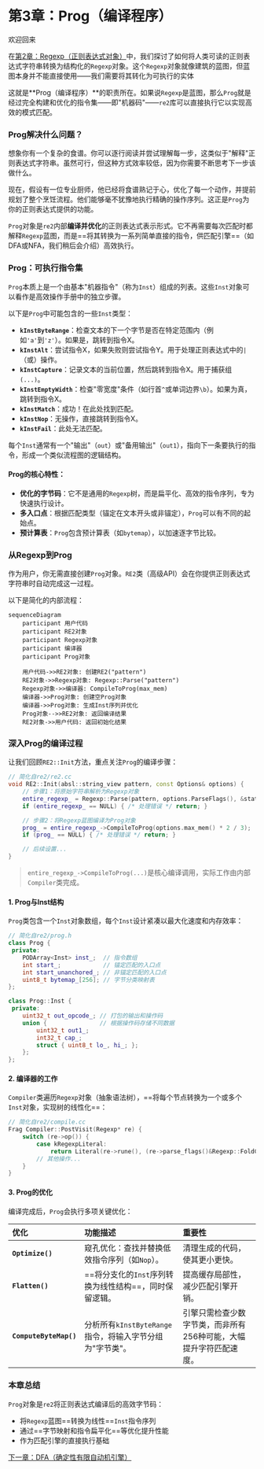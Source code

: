 # 第3章：Prog（编译程序）

欢迎回来

在[第2章：Regexp（正则表达式对象）](02_regexp__regular_expression_object__.md)中，我们探讨了如何将人类可读的正则表达式字符串转换为结构化的`Regexp`对象。这个`Regexp`对象就像建筑的蓝图，但蓝图本身并不能直接使用——我们需要将其转化为可执行的实体

这就是**Prog（编译程序）**的职责所在。如果说`Regexp`是蓝图，那么`Prog`就是经过完全构建和优化的指令集——即"机器码"——`re2`库可以直接执行它以实现高效的模式匹配。

### Prog解决什么问题？

想象你有一个复杂的食谱。你可以逐行阅读并尝试理解每一步，这类似于"解释"正则表达式字符串。虽然可行，但这种方式效率较低，因为你需要不断思考下一步该做什么。

现在，假设有一位专业厨师，他已经将食谱熟记于心，优化了每一个动作，并提前规划了整个烹饪流程。他们能够毫不犹豫地执行精确的操作序列。这正是`Prog`为你的正则表达式提供的功能。

`Prog`对象是`re2`内部**编译并优化**的正则表达式表示形式。它不再需要每次匹配时都解释`Regexp`蓝图，而是==将其转换为一系列简单直接的指令，供匹配引擎==（如DFA或NFA，我们稍后会介绍）高效执行。

### Prog：可执行指令集

`Prog`本质上是一个由基本"机器指令"（称为`Inst`）组成的列表。这些`Inst`对象可以看作是高效操作手册中的独立步骤。

以下是`Prog`中可能包含的一些`Inst`类型：

- **`kInstByteRange`**：检查文本的下一个字节是否在特定范围内（例如`'a'`到`'z'`）。如果是，跳转到指令X。
- **`kInstAlt`**：尝试指令X，如果失败则尝试指令Y。用于处理正则表达式中的`|`（或）操作。
- **`kInstCapture`**：记录文本的当前位置，然后跳转到指令X。用于捕获组`(...)`。
- **`kInstEmptyWidth`**：检查"零宽度"条件（如行首`^`或单词边界`\b`）。如果为真，跳转到指令X。
- **`kInstMatch`**：成功！在此处找到匹配。
- **`kInstNop`**：无操作，直接跳转到指令X。
- **`kInstFail`**：此处无法匹配。

每个`Inst`通常有一个"输出"（`out`）或"备用输出"（`out1`），指向下一条要执行的指令，形成一个类似流程图的逻辑结构。

#### Prog的核心特性：

- **优化的字节码**：它不是通用的`Regexp`树，而是扁平化、高效的指令序列，专为快速执行设计。
- **多入口点**：根据匹配类型（锚定在文本开头或非锚定），`Prog`可以有不同的起始点。
- **预计算表**：`Prog`包含预计算表（如`bytemap`），以加速逐字节比较。

### 从Regexp到Prog

作为用户，你无需直接创建`Prog`对象。`RE2`类（高级API）会在你提供正则表达式字符串时自动完成这一过程。

以下是简化的内部流程：

```mermaid
sequenceDiagram
    participant 用户代码
    participant RE2对象
    participant Regexp对象
    participant 编译器
    participant Prog对象

    用户代码->>RE2对象: 创建RE2("pattern")
    RE2对象->>Regexp对象: Regexp::Parse("pattern")
    Regexp对象->>编译器: CompileToProg(max_mem)
    编译器->>Prog对象: 创建空Prog对象
    编译器->>Prog对象: 生成Inst序列并优化
    Prog对象-->>RE2对象: 返回编译结果
    RE2对象->>用户代码: 返回初始化结果
```

### 深入Prog的编译过程

让我们回顾`RE2::Init`方法，重点关注`Prog`的编译步骤：

```cpp
// 简化自re2/re2.cc
void RE2::Init(absl::string_view pattern, const Options& options) {
    // 步骤1：将原始字符串解析为Regexp对象
    entire_regexp_ = Regexp::Parse(pattern, options.ParseFlags(), &status);
    if (entire_regexp_ == NULL) { /* 处理错误 */ return; }

    // 步骤2：将Regexp蓝图编译为Prog对象
    prog_ = entire_regexp_->CompileToProg(options.max_mem() * 2 / 3);
    if (prog_ == NULL) { /* 处理错误 */ return; }

    // 后续设置...
}
```

> `entire_regexp_->CompileToProg(...)`是核心编译调用，实际工作由内部`Compiler`类完成。

#### 1. Prog与Inst结构

`Prog`类包含一个`Inst`对象数组，每个`Inst`设计紧凑以最大化速度和内存效率：

```cpp
// 简化自re2/prog.h
class Prog {
 private:
    PODArray<Inst> inst_;  // 指令数组
    int start_;            // 锚定匹配的入口点
    int start_unanchored_; // 非锚定匹配的入口点
    uint8_t bytemap_[256]; // 字节分类映射表
};

class Prog::Inst {
 private:
    uint32_t out_opcode_; // 打包的输出和操作码
    union {               // 根据操作码存储不同数据
        uint32_t out1_;
        int32_t cap_;
        struct { uint8_t lo_, hi_; };
    };
};
```

#### 2. 编译器的工作

`Compiler`类遍历`Regexp`对象（抽象语法树），==将每个节点转换为一个或多个`Inst`对象，实现树的线性化==：

```cpp
// 简化自re2/compile.cc
Frag Compiler::PostVisit(Regexp* re) {
    switch (re->op()) {
        case kRegexpLiteral:
            return Literal(re->rune(), (re->parse_flags()&Regexp::FoldCase) != 0);
        // 其他操作...
    }
}
```

#### 3. Prog的优化

编译完成后，`Prog`会执行多项关键优化：

| 优化                   | 功能描述                                                 | 重要性                                                       |
| :--------------------- | :------------------------------------------------------- | :----------------------------------------------------------- |
| **`Optimize()`**       | 窥孔优化：查找并替换低效指令序列（如`Nop`）。            | 清理生成的代码，使其更小更快。                               |
| **`Flatten()`**        | ==将分支化的`Inst`序列转换为线性结构==，同时保留逻辑。   | 提高缓存局部性，减少匹配引擎开销。                           |
| **`ComputeByteMap()`** | 分析所有`kInstByteRange`指令，将输入字节分组为"字节类"。 | 引擎只需检查少数字节类，而非所有256种可能，大幅提升字符匹配速度。 |

### 本章总结

`Prog`对象是`re2`将正则表达式编译后的高效字节码：
- 将`Regexp`蓝图==转换为线性==`Inst`指令序列
- 通过==字节映射和指令扁平化==等优化提升性能
- 作为匹配引擎的直接执行基础

[下一章：DFA（确定性有限自动机引擎）](04_dfa__deterministic_finite_automaton_engine__.md)

